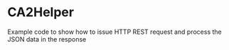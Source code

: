 # CA2Helper
Example code to show how to issue HTTP REST request and process the JSON data in the response
